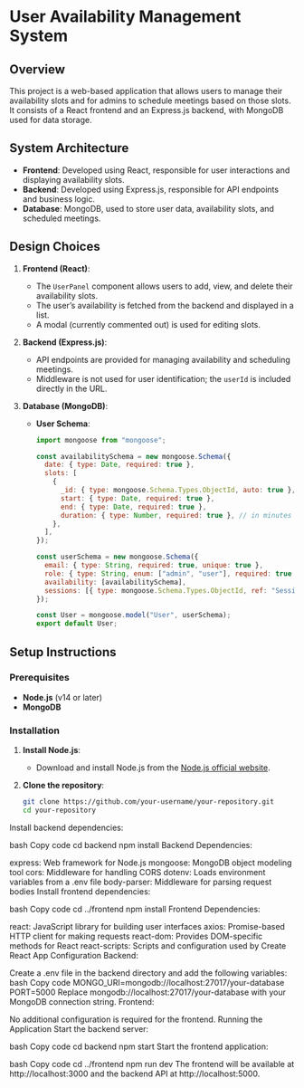# User Availability Management System

## Overview

This project is a web-based application that allows users to manage their availability slots and for admins to schedule meetings based on those slots. It consists of a React frontend and an Express.js backend, with MongoDB used for data storage.

## System Architecture

- **Frontend**: Developed using React, responsible for user interactions and displaying availability slots.
- **Backend**: Developed using Express.js, responsible for API endpoints and business logic.
- **Database**: MongoDB, used to store user data, availability slots, and scheduled meetings.

## Design Choices

1. **Frontend (React)**:
   - The `UserPanel` component allows users to add, view, and delete their availability slots.
   - The user’s availability is fetched from the backend and displayed in a list.
   - A modal (currently commented out) is used for editing slots.

2. **Backend (Express.js)**:
   - API endpoints are provided for managing availability and scheduling meetings.
   - Middleware is not used for user identification; the `userId` is included directly in the URL.

3. **Database (MongoDB)**:
   - **User Schema**:
     ```js
     import mongoose from "mongoose";

     const availabilitySchema = new mongoose.Schema({
       date: { type: Date, required: true },
       slots: [
         {
           _id: { type: mongoose.Schema.Types.ObjectId, auto: true },
           start: { type: Date, required: true },
           end: { type: Date, required: true },
           duration: { type: Number, required: true }, // in minutes
         },
       ],
     });

     const userSchema = new mongoose.Schema({
       email: { type: String, required: true, unique: true },
       role: { type: String, enum: ["admin", "user"], required: true },
       availability: [availabilitySchema],
       sessions: [{ type: mongoose.Schema.Types.ObjectId, ref: "Session" }],
     });

     const User = mongoose.model("User", userSchema);
     export default User;
     ```

## Setup Instructions

### Prerequisites

- **Node.js** (v14 or later)
- **MongoDB**

### Installation

1. **Install Node.js**:
   - Download and install Node.js from the [Node.js official website](https://nodejs.org/).

2. **Clone the repository**:
   ```bash
   git clone https://github.com/your-username/your-repository.git
   cd your-repository


Install backend dependencies:

bash
Copy code
cd backend
npm install
Backend Dependencies:

express: Web framework for Node.js
mongoose: MongoDB object modeling tool
cors: Middleware for handling CORS
dotenv: Loads environment variables from a .env file
body-parser: Middleware for parsing request bodies
Install frontend dependencies:

bash
Copy code
cd ../frontend
npm install
Frontend Dependencies:

react: JavaScript library for building user interfaces
axios: Promise-based HTTP client for making requests
react-dom: Provides DOM-specific methods for React
react-scripts: Scripts and configuration used by Create React App
Configuration
Backend:

Create a .env file in the backend directory and add the following variables:
bash
Copy code
MONGO_URI=mongodb://localhost:27017/your-database
PORT=5000
Replace mongodb://localhost:27017/your-database with your MongoDB connection string.
Frontend:

No additional configuration is required for the frontend.
Running the Application
Start the backend server:

bash
Copy code
cd backend
npm start
Start the frontend application:

bash
Copy code
cd ../frontend
npm run dev
The frontend will be available at http://localhost:3000 and the backend API at http://localhost:5000.
